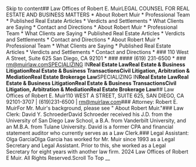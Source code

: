 Skip to content##  Law Offices of Robert E. MuirLEGAL COUNSEL FOR REAL ESTATE AND BUSINESS MATTERS  * About Robert Muir  * Professional Team  * Published Real Estate Articles  * Verdicts and Settlements  * What Clients are Saying  * Contact and Directions  * About Robert Muir  * Professional Team  * What Clients are Saying  * Published Real Estate Articles  * Verdicts and Settlements  * Contact and Directions  * About Robert Muir  * Professional Team  * What Clients are Saying  * Published Real Estate Articles  * Verdicts and Settlements  * Contact and Directions  * ### 110 West A Street, Suite 625  San Diego, CA 92101  * ### #### (619) 231-6500  * ### rm@muirlaw.comSPECIALIZING IN**Real Estate Law****Real Estate & Business Litigation****Real Estate & Business Transactions****Civil Litigation, Arbitration & Mediation****Real Estate Brokerage Law**SPECIALIZING IN**Real Estate Law****Real Estate & Business Litigation****Real Estate & Business Transactions****Civil Litigation, Arbitration & Mediation****Real Estate Brokerage Law**##  Law Offices of Robert E. Muir110 WEST A STREET, SUITE 625, SAN DIEGO, CA 92101-3707 | (619)231-6500 | rm@muirlaw.com###  Attorney: Robert E. MuirFor Mr. Muir's background, please see " About Robert Muir."###  Law Clerk: David Y. SchroederDavid Schroeder received his J.D. from the University of San Diego Law School, a B.A. from Vanderbilt University, and an M.B.A. from Tulane University. David is a former CPA and financial statement auditor who currently serves as a Law Clerk.###  Legal Assistant: Olga GarciaOlga Garcia has worked for Mr. Muir since 1993 as a Legal Secretary and Legal Assistant. Prior to this, she worked as a Legal Secretary for eight years with another law firm. 2024 Law Offices of Robert E Muir. All Rights Reserved.Scroll To Top __